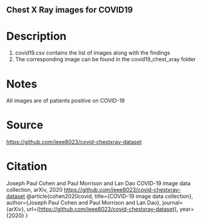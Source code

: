 ## Chest X Ray images for COVID19

# Description
1. covid19.csv contains the list of images along with the
findings
2. The corresponding image can be found in the
covid19_chest_xray folder


# Notes
All images are of patients positive on COVID-19


# Source
https://github.com/ieee8023/covid-chestxray-dataset

# Citation
Joseph Paul Cohen and Paul Morrison and Lan Dao
COVID-19 image data collection, arXiv, 2020
https://github.com/ieee8023/covid-chestxray-dataset
@article{cohen2020covid,
  title={COVID-19 image data collection},
  author={Joseph Paul Cohen and Paul Morrison and Lan Dao},
  journal={arXiv},
  url={https://github.com/ieee8023/covid-chestxray-dataset},
  year={2020}
}

